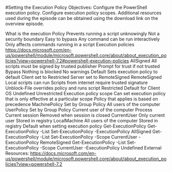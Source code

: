 #Setting the Execution Policy
Objectives:
Configure the PowerShell execution policy.
Configure execution policy scopes.
Additional resources used during the episode can be obtained using the download link on the overview episode.

What is the execution Policy
Prevents running a script unknowingly
Not a security boundary
Easy to bypass
Any command can be run interactively
Only affects commands running in a script
Execution policies
https://docs.microsoft.com/en-us/powershell/module/microsoft.powershell.core/about/about_execution_policies?view=powershell-7.2#powershell-execution-policies
AllSigned
All scripts must be signed by trusted publisher
Prompt for trust if not trusted
Bypass
Nothing is blocked
No warnings
Default
Sets execution policy to default
Client set to Restricted
Server set to RemoteSigned
RemoteSigned
Local scripts can run
Scripts from internet require trusted signature
Unblock-File overrides policy and runs script
Restricted
Default for Client OS
Undefined
Unrestricted
Execution policy scope
Can set execution policy that is only effective at a particular scope
Policy that applies is based on precedence
MachinePolicy
Set by Group Policy
All users of the computer
UserPolicy
Set by Group Policy
Current user of the computer
Process
Current session
Removed when session is closed
CurrentUser
Only current user
Stored in registry
LocalMachine
All users of the computer
Stored in registry
Default when setting execution policy
Get-ExecutionPolicy
Get-ExecutionPolicy -List
Set-ExecutionPolicy -ExecutionPolicy AllSigned
Get-ExecutionPolicy -List
Set-ExecutionPolicy -Scope CurrentUser -ExecutionPolicy RemoteSigned
Get-ExecutionPolicy -List
Set-ExecutionPolicy -Scope CurrentUser -ExecutionPolicy Undefined
External Resources:
https://docs.microsoft.com/en-us/powershell/module/microsoft.powershell.core/about/about_execution_policies?view=powershell-7.2
